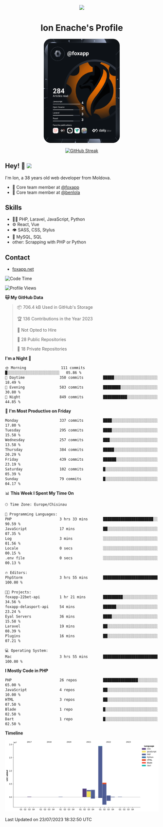 <div id="header" align="center">
  <img src="https://media.giphy.com/media/M9gbBd9nbDrOTu1Mqx/giphy.gif" width="100"/>
	<h1>Ion Enache's Profile</h1>
</div>
<div align="center">
	<a href="https://app.daily.dev/foxapp"><img src="https://github.com/foxapp/foxapp/blob/master/devcard.svg" width="250" alt="Ion Enache's Dev Card"/></a>
</div>


<div align="center">
	
[![GitHub Streak](http://github-readme-streak-stats.herokuapp.com?user=foxapp&hide_border=true&date_format=M%20j%5B%2C%20Y%5D)](https://git.io/streak-stats)
	
</div>


## Hey! 👋 <img src="https://media.giphy.com/media/hvRJCLFzcasrR4ia7z/giphy.gif" width="30px"/>
I'm Ion, a 38 years old web developer from Moldova.


- 👥 Core team member at [@foxapp](https://github.com/foxapp)
- 👥 Core team member at [@benlola](https://github.com/benlola)

## Skills
- 👨‍💻 PHP, Laravel, JavaScript, Python
- ⚙️ React, Vue
- 👁️ SASS, CSS, Stylus
- 💽 MySQL, SQL
- other: Scrapping with PHP or Python

## Contact
- [foxapp.net](https://www.foxapp.net)

<!--START_SECTION:waka-->
![Code Time](http://img.shields.io/badge/Code%20Time-1%2C373%20hrs%2015%20mins-blue)

![Profile Views](http://img.shields.io/badge/Profile%20Views-0-blue)

**🐱 My GitHub Data** 

> 📦 706.4 kB Used in GitHub's Storage 
 > 
> 🏆 136 Contributions in the Year 2023
 > 
> 🚫 Not Opted to Hire
 > 
> 📜 28 Public Repositories 
 > 
> 🔑 18 Private Repositories 
 > 
**I'm a Night 🦉** 

```text
🌞 Morning                111 commits         █░░░░░░░░░░░░░░░░░░░░░░░░   05.86 % 
🌆 Daytime                350 commits         █████░░░░░░░░░░░░░░░░░░░░   18.49 % 
🌃 Evening                583 commits         ████████░░░░░░░░░░░░░░░░░   30.80 % 
🌙 Night                  849 commits         ███████████░░░░░░░░░░░░░░   44.85 % 
```
📅 **I'm Most Productive on Friday** 

```text
Monday                   337 commits         ████░░░░░░░░░░░░░░░░░░░░░   17.80 % 
Tuesday                  295 commits         ████░░░░░░░░░░░░░░░░░░░░░   15.58 % 
Wednesday                257 commits         ███░░░░░░░░░░░░░░░░░░░░░░   13.58 % 
Thursday                 384 commits         █████░░░░░░░░░░░░░░░░░░░░   20.29 % 
Friday                   439 commits         ██████░░░░░░░░░░░░░░░░░░░   23.19 % 
Saturday                 102 commits         █░░░░░░░░░░░░░░░░░░░░░░░░   05.39 % 
Sunday                   79 commits          █░░░░░░░░░░░░░░░░░░░░░░░░   04.17 % 
```


📊 **This Week I Spent My Time On** 

```text
🕑︎ Time Zone: Europe/Chisinau

💬 Programming Languages: 
PHP                      3 hrs 33 mins       ███████████████████████░░   90.59 % 
JavaScript               17 mins             ██░░░░░░░░░░░░░░░░░░░░░░░   07.35 % 
Log                      3 mins              ░░░░░░░░░░░░░░░░░░░░░░░░░   01.56 % 
Locale                   0 secs              ░░░░░░░░░░░░░░░░░░░░░░░░░   00.15 % 
.env file                0 secs              ░░░░░░░░░░░░░░░░░░░░░░░░░   00.13 % 

🔥 Editors: 
PhpStorm                 3 hrs 55 mins       █████████████████████████   100.00 % 

🐱‍💻 Projects: 
foxapp-22bet-api         1 hr 21 mins        █████████░░░░░░░░░░░░░░░░   34.56 % 
foxapp-delasport-api     54 mins             ██████░░░░░░░░░░░░░░░░░░░   23.24 % 
Eyal Servers             36 mins             ████░░░░░░░░░░░░░░░░░░░░░   15.58 % 
Laravel                  19 mins             ██░░░░░░░░░░░░░░░░░░░░░░░   08.39 % 
Plugins                  16 mins             ██░░░░░░░░░░░░░░░░░░░░░░░   07.21 % 

💻 Operating System: 
Mac                      3 hrs 55 mins       █████████████████████████   100.00 % 
```

**I Mostly Code in PHP** 

```text
PHP                      26 repos            ████████████████░░░░░░░░░   65.00 % 
JavaScript               4 repos             ██░░░░░░░░░░░░░░░░░░░░░░░   10.00 % 
HTML                     3 repos             ██░░░░░░░░░░░░░░░░░░░░░░░   07.50 % 
Blade                    1 repo              █░░░░░░░░░░░░░░░░░░░░░░░░   02.50 % 
Dart                     1 repo              █░░░░░░░░░░░░░░░░░░░░░░░░   02.50 % 
```



**Timeline**

![Lines of Code chart](https://raw.githubusercontent.com/foxapp/foxapp/master/assets/bar_graph.png)


 Last Updated on 23/07/2023 18:32:50 UTC
<!--END_SECTION:waka-->
